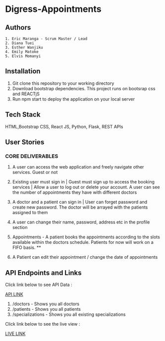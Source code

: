 # Digress-Appointments
## Authors
    1. Eric Maranga - Scrum Master / Lead
    2. Diana Tuei 
    3. Esther Wanjiku 
    4. Emily Matoke 
    5. Elvis Momanyi

## Installation 
  1. Git clone this repository to your working directory
  2. Download bootstrap dependencies. This project runs on bootsrap css and REACTjS
  3. Run npm start to deploy the application on your local server
     
## Tech Stack
HTML,Bootstrap CSS, React JS, Python, Flask, REST APIs

## User Stories

### CORE DELIVERABLES
1. A user can access the web application and freely navigate other services. Guest or not

2. Existing user must sign in | Guest must sign up to access the booking services | Allow a user to log out or delete your account. A user can see the number of appointments they have with different doctors

3. A doctor and a patient can sign in  | User can forget password and create new password. The doctor will be arrayed with the patients assigned to them

4. A user can change their name, password, address etc in the profile section

5. Appointments -  A patient books the appointments according to the slots available within the doctors schedule. Patients for now will work on a FIFO basis. **

6. A Patient can edit their appointment / change the date of appointments



## API Endpoints and Links
Click link below to see API Data :

[API LINK](https://digress-appointments-api.onrender.com/)

1. /doctors - Shows you all doctors
2. /patients - Shows you all patients
3. /specializations - Shows you all existing specializations

Click link below to see the live view :

[LIVE LINK](https://digress-appointments.vercel.app/)